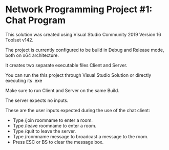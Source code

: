 # Network Programming Project #1: Chat Program

This solution was created using Visual Studio Community 2019 Version 16 Toolset v142.

The project is currently configured to be build in Debug and Release mode, both on x64 architecture.

It creates two separate executable files Client and Server.

You can run the this project through Visual Studio Solution or directly executing its .exe

Make sure to run Client and Server on the same Build.

The server expects no inputs.

These are the user inputs expected during the use of the chat client:
- Type /join roomname to enter a room.
- Type /leave roomname to enter a room.
- Type /quit to leave the server.
- Type /roomname message to broadcast a message to the room.
- Press ESC or BS to clear the message box.